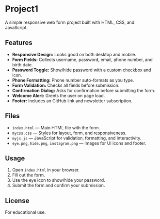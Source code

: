 # Project1

A simple responsive web form project built with HTML, CSS, and JavaScript.

## Features

- **Responsive Design:** Looks good on both desktop and mobile.
- **Form Fields:** Collects username, password, email, phone number, and birth date.
- **Password Toggle:** Show/hide password with a custom checkbox and icon.
- **Phone Formatting:** Phone number auto-formats as you type.
- **Form Validation:** Checks all fields before submission.
- **Confirmation Dialog:** Asks for confirmation before submitting the form.
- **Welcome Alert:** Greets the user on page load.
- **Footer:** Includes an GitHub link and newsletter subscription.

## Files

- `index.html` — Main HTML file with the form.
- `mycss.css` — Styles for layout, form, and responsiveness.
- `myjs.js` — JavaScript for validation, formatting, and interactivity.
- `eye.png`, `hide.png`, `instagram.png` — Images for UI icons and footer.

## Usage

1. Open `index.html` in your browser.
2. Fill out the form.
3. Use the eye icon to show/hide your password.
4. Submit the form and confirm your submission.

## License

For educational use.